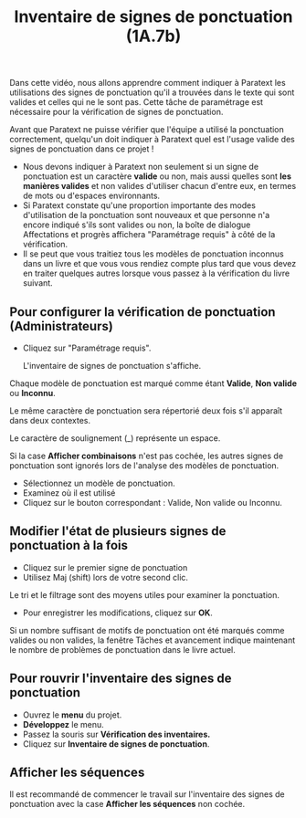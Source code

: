 ﻿---
title: Inventaire de signes de ponctuation (1A.7b)
---
Dans cette vidéo, nous allons apprendre comment indiquer à Paratext les utilisations des signes de ponctuation qu'il a trouvées dans le texte qui sont valides et celles qui ne le sont pas. Cette tâche de paramétrage est nécessaire pour la vérification de signes de ponctuation.

Avant que Paratext ne puisse vérifier que l'équipe a utilisé la ponctuation correctement, quelqu'un doit indiquer à Paratext quel est l'usage valide des signes de ponctuation dans ce projet !

-   Nous devons indiquer à Paratext non seulement si un signe de ponctuation est un caractère **valide** ou non, mais aussi quelles sont **les manières valides** et non valides d'utiliser chacun d'entre eux, en termes de mots ou d'espaces environnants.
-   Si Paratext constate qu'une proportion importante des modes d'utilisation de la ponctuation sont nouveaux et que personne n'a encore indiqué s'ils sont valides ou non, la boîte de dialogue Affectations et progrès affichera "Paramétrage requis" à côté de la vérification.
-   Il se peut que vous traitiez tous les modèles de ponctuation inconnus dans un livre et que vous vous rendiez compte plus tard que vous devez en traiter quelques autres lorsque vous passez à la vérification du livre suivant.

## Pour configurer la vérification de ponctuation (Administrateurs)

-   Cliquez sur "Paramétrage requis".

    L'inventaire de signes de ponctuation s'affiche.

Chaque modèle de ponctuation est marqué comme étant **Valide**, **Non valide** ou **Inconnu**.

Le même caractère de ponctuation sera répertorié deux fois s'il apparaît dans deux contextes.

Le caractère de soulignement (_) représente un espace.

Si la case **Afficher combinaisons** n'est pas cochée, les autres signes de ponctuation sont ignorés lors de l'analyse des modèles de ponctuation.

-   Sélectionnez un modèle de ponctuation.
-   Examinez où il est utilisé
-   Cliquez sur le bouton correspondant : Valide, Non valide ou Inconnu.

## Modifier l'état de plusieurs signes de ponctuation à la fois

-   Cliquez sur le premier signe de ponctuation
-   Utilisez Maj (shift) lors de votre second clic.

Le tri et le filtrage sont des moyens utiles pour examiner la ponctuation.

-   Pour enregistrer les modifications, cliquez sur **OK**.

Si un nombre suffisant de motifs de ponctuation ont été marqués comme valides ou non valides, la fenêtre Tâches et avancement indique maintenant le nombre de problèmes de ponctuation dans le livre actuel.

## Pour rouvrir l'inventaire des signes de ponctuation

-   Ouvrez le **menu** du projet.
-   **Développez** le menu.
-   Passez la souris sur **Vérification des inventaires.**
-   Cliquez sur **Inventaire de signes de ponctuation**.

## Afficher les séquences

Il est recommandé de commencer le travail sur l'inventaire des signes de ponctuation avec la case **Afficher les séquences** non cochée.
